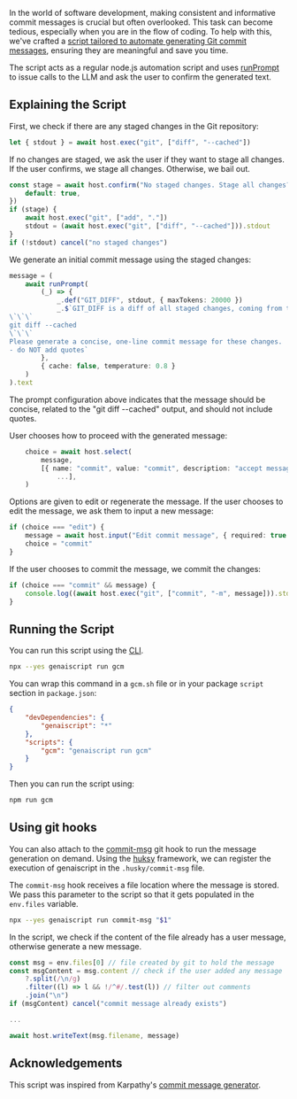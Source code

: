 
In the world of software development, making consistent and informative commit messages is crucial but often overlooked.
This task can become tedious, especially when you are in the flow of coding.
To help with this, we've crafted a [script tailored to automate generating Git commit messages](https://github.com/microsoft/genaiscript/blob/main/packages/sample/genaisrc/samples/gcm.genai.mts),
ensuring they are meaningful and save you time.

The script acts as a regular node.js automation script and uses [runPrompt](/genaiscript/reference/scripts/inner-prompts)
to issue calls to the LLM and ask the user to confirm the generated text.

## Explaining the Script

First, we check if there are any staged changes in the Git repository:

```ts
let { stdout } = await host.exec("git", ["diff", "--cached"])
```

If no changes are staged, we ask the user if they want to stage all changes. If the user confirms, we stage all changes. Otherwise, we bail out.

```ts
const stage = await host.confirm("No staged changes. Stage all changes?", {
    default: true,
})
if (stage) {
    await host.exec("git", ["add", "."])
    stdout = (await host.exec("git", ["diff", "--cached"])).stdout
}
if (!stdout) cancel("no staged changes")
```

We generate an initial commit message using the staged changes:

```ts
message = (
    await runPrompt(
        (_) => {
            _.def("GIT_DIFF", stdout, { maxTokens: 20000 })
            _.$`GIT_DIFF is a diff of all staged changes, coming from the command:
\`\`\`
git diff --cached
\`\`\`
Please generate a concise, one-line commit message for these changes.
- do NOT add quotes`
        },
        { cache: false, temperature: 0.8 }
    )
).text
```

The prompt configuration above indicates that the message should be concise,
related to the "git diff --cached" output, and should not include quotes.

User chooses how to proceed with the generated message:

```ts
    choice = await host.select(
        message,
        [{ name: "commit", value: "commit", description: "accept message and commit" },
            ...],
    )
```

Options are given to edit or regenerate the message. If the user chooses to edit the message, we ask them to input a new message:

```ts
if (choice === "edit") {
    message = await host.input("Edit commit message", { required: true })
    choice = "commit"
}
```

If the user chooses to commit the message, we commit the changes:

```ts
if (choice === "commit" && message) {
    console.log((await host.exec("git", ["commit", "-m", message])).stdout)
}
```

## Running the Script

You can run this script using the [CLI](/genaiscript/reference/cli).

```bash
npx --yes genaiscript run gcm
```

You can wrap this command in a `gcm.sh` file or in your package `script` section in `package.json`:

```json '"gcm": "genaiscript run gcm"'
{
    "devDependencies": {
        "genaiscript": "*"
    },
    "scripts": {
        "gcm": "genaiscript run gcm"
    }
}
```

Then you can run the script using:

```bash
npm run gcm
```

## Using git hooks

You can also attach to the [commit-msg](https://git-scm.com/docs/githooks#_commit_msg) git hook to run the message generation on demand.
Using the [huksy](https://typicode.github.io/husky/) framework, we can register the execution
of genaiscript in the `.husky/commit-msg` file.

The `commit-msg` hook receives a file location where the message is stored. We pass this parameter to the script
so that it gets populated in the `env.files` variable.

```bash title=".husky/commit-msg"
npx --yes genaiscript run commit-msg "$1"
```

In the script, we check if the content of the file already has a user message, otherwise generate a new message.

```js title="commit-msg.genai.mts"
const msg = env.files[0] // file created by git to hold the message
const msgContent = msg.content // check if the user added any message
    ?.split(/\n/g)
    .filter((l) => l && !/^#/.test(l)) // filter out comments
    .join("\n")
if (msgContent) cancel("commit message already exists")

...

await host.writeText(msg.filename, message)
```

## Acknowledgements

This script was inspired from Karpathy's
[commit message generator](https://gist.github.com/karpathy/1dd0294ef9567971c1e4348a90d69285).
